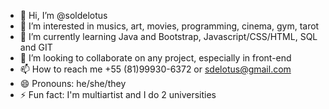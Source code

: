 - 👋 Hi, I’m @soldelotus
- 👀 I’m interested in musics, art, movies, programming, cinema, gym, tarot
- 🌱 I’m currently learning Java and Bootstrap, Javascript/CSS/HTML, SQL and GIT
- 💞️ I’m looking to collaborate on any project, especially in front-end
- 📫 How to reach me +55 (81)99930-6372 or sdelotus@gmail.com
- 😄 Pronouns: he/she/they
- ⚡ Fun fact: I'm multiartist and I do 2 universities

<!---
soldelotus/soldelotus is a ✨ special ✨ repository because its `README.md` (this file) appears on your GitHub profile.
You can click the Preview link to take a look at your changes.
--->
